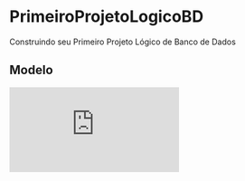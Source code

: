 # PrimeiroProjetoLogicoBD
Construindo seu Primeiro Projeto Lógico de Banco de Dados

## Modelo
![](https://github.com/thiagofs84/PrimeiroProjetoLogicoBD/blob/main/modelEcommerce.pdf)
